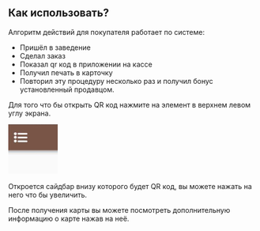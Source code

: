 ## Как использовать? 

Алгоритм действий для покупателя работает по системе:
* Пришёл в заведение 
* Сделал заказ
* Показал qr код в приложении на кассе 
* Получил печать в карточку 
* Повторил эту процедуру несколько раз и получил бонус установленный продавцом. 

Для того что бы открыть QR код нажмите на элемент в верхнем левом углу экрана. 

![example](../src/GUI/private/resources/help/Help1.jpg)

Откроется сайдбар внизу которого будет QR код, вы можете нажать на него что бы увеличить. 

После получения карты вы можете посмотреть дополнительную информацию о карте нажав на неё.

